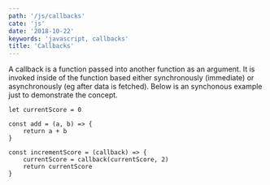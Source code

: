 ```yaml
---
path: '/js/callbacks'
cate: 'js'
date: '2018-10-22'
keywords: 'javascript, callbacks'
title: 'Callbacks'
---
```


A callback is a function passed into another function as an argument. It is invoked inside of the function based either synchronously (immediate) or asynchronously (eg after data is fetched). Below is an synchonous example just to demonstrate the concept.

```
let currentScore = 0

const add = (a, b) => {
    return a + b
}

const incrementScore = (callback) => {
    currentScore = callback(currentScore, 2)
    return currentScore
}
```
